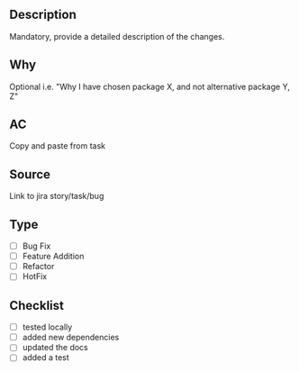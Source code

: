 ## Description

Mandatory, provide a detailed description of the changes.

## Why

Optional i.e. "Why I have chosen package X, and not alternative package Y, Z"

## AC

Copy and paste from task

## Source

Link to jira story/task/bug

## Type

- [ ] Bug Fix
- [ ] Feature Addition
- [ ] Refactor
- [ ] HotFix

## Checklist

- [ ] tested locally
- [ ] added new dependencies
- [ ] updated the docs
- [ ] added a test
